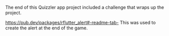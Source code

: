 The end of this Quizzler app project included a challenge that wraps up the project.  

https://pub.dev/packages/rflutter_alert#-readme-tab-
This was used to create the alert at the end of the game.